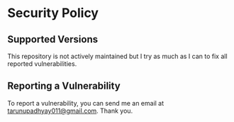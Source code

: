 # Security Policy

## Supported Versions

This repository is not actively maintained but I try as much as I can to fix all reported vulnerabilities.

## Reporting a Vulnerability

To report a vulnerability, you can send me an email at tarunupadhyay011@gmail.com. Thank you.
